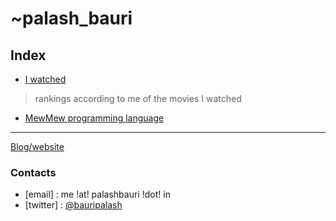 # ~palash_bauri 

<link rel="stylesheet" href="https://andybrewer.github.io/mvp/mvp.css">

## Index
* [I watched](https://bauripalash.github.io/iwatched/)
> rankings according to me of the movies I watched

* [MewMew programming language](https://palashbauri.in/mewmew)

---
[Blog/website](https://palashbauri.in)

### Contacts
* [email] : me !at! palashbauri !dot! in
* [twitter] : [@bauripalash](https://twitter.com/bauripalash)
